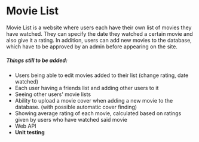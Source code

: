 # Movie List
Movie List is a website where users each have their own list of movies they have watched. They can specify the date they watched a certain movie and also give it a rating.
In addition, users can add new movies to the database, which have to be approved by an admin before appearing on the site.

##### Things still to be added:
* Users being able to edit movies added to their list (change rating, date watched)
* Each user having a friends list and adding other users to it
* Seeing other users' movie lists
* Ability to upload a movie cover when adding a new movie to the database. (with possible automatic cover finding)
* Showing average rating of each movie, calculated based on ratings given by users who have watched said movie
* Web API
* __Unit testing__
